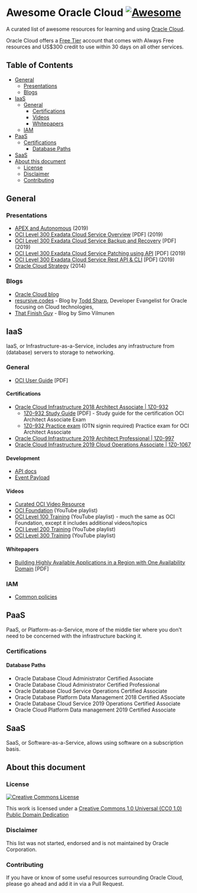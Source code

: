 # Awesome Oracle Cloud [![Awesome](https://awesome.re/badge.svg)](https://awesome.re)

A curated list of awesome resources for learning and using [Oracle Cloud](https://cloud.oracle.com).

Oracle Cloud offers a [Free Tier](https://oracle.com/cloud/free) account that comes with Always Free resources and US$300 credit to use within 30 days on all other services. 

<!-- START doctoc generated TOC please keep comment here to allow auto update -->
<!-- DON'T EDIT THIS SECTION, INSTEAD RE-RUN doctoc TO UPDATE -->
## Table of Contents

- [General](#general)
  - [Presentations](#presentations)
  - [Blogs](#blogs)
- [IaaS](#iaas)
  - [General](#general-1)
    - [Certifications](#certifications)
    - [Videos](#videos)
    - [Whitepapers](#whitepapers)
  - [IAM](#iam)
- [PaaS](#paas)
  - [Certifications](#certifications-1)
    - [Database Paths](#database-paths)
- [SaaS](#saas)
- [About this document](#about-this-document)
  - [License](#license)
  - [Disclaimer](#disclaimer)
  - [Contributing](#contributing)

<!-- END doctoc generated TOC please keep comment here to allow auto update -->

## General

### Presentations

* [APEX and Autonomous](https://www.slideshare.net/MichaelHichwa/apex-and-oracle-apex-oracle-autonomous-database-always-free-oracle-cloud-services) (2019)
* [OCI Level 300 Exadata Cloud Service Overview](https://cloud.oracle.com/iaas/training/slides/ExaCS_overview.pdf) \[PDF\] (2019)
* [OCI Level 300 Exadata Cloud Service Backup and Recovery](https://cloud.oracle.com/iaas/training/slides/ExaCS-Backup_Recovery.pdf) \[PDF\] (2019)
* [OCI Level 300 Exadata Cloud Service Patching using API](https://cloud.oracle.com/iaas/training/slides/ExaCS_Patching.pdf) \[PDF\] (2019)
* [OCI Level 300 Exadata Cloud Service Rest API & CLI](https://cloud.oracle.com/iaas/training/slides/ExaCS-API-CLI.pdf) \[PDF\] (2019)
* [Oracle Cloud Strategy](https://www.slideshare.net/oracle/oracle-cloud-strategy-42853467) (2014)

### Blogs

* [Oracle Cloud blog](https://blogs.oracle.com/developers/cloud-dev)
* [resursive.codes](http://recursive.codes/) - Blog by [Todd Sharp](https://twitter.com/recursivecodes), Developer Evangelist for Oracle focusing on Cloud technologies,
* [That Finish Guy](https://www.thatfinnishguy.blog/) - Blog by Simo Vilmunen

## IaaS

IaaS, or Infrastructure-as-a-Service, includes any infrastructure from (database) servers to storage to networking.

### General

* [OCI User Guide](https://docs.cloud.oracle.com/iaas/pdf/ug/OCI_User_Guide.pdf) \[PDF\]

#### Certifications

* [Oracle Cloud Infrastructure 2018 Architect Associate \| 1Z0-932](https://education.oracle.com/oracle-cloud-infrastructure-2018-certified-architect-associate/trackp_538)
  * [1Z0-932 Study Guide](https://learn.oracle.com/education/pdf/Oracle_Cloud_Infrastructure_study_guide.pdf) \[PDF\] - Study guide for the certification OCI Architect Associate Exam
  * [1Z0-932 Practice exam](http://oukc.oracle.com/static12/opn/login/?c=2164389233) (OTN signin required) Practice exam for OCI Architect Associate
* [Oracle Cloud Infrastructure 2019 Architect Professional \| 1Z0-997](https://education.oracle.com/oracle-cloud-infrastructure-2019-architect-professional/pexam_1Z0-997)
* [Oracle Cloud Infrastructure 2019 Cloud Operations Associate \| 1Z0-1067](https://education.oracle.com/oracle-cloud-infrastructure-2019-cloud-operations-associate/pexam_1Z0-1067)

#### Development

* [API docs](https://docs.cloud.oracle.com/iaas/api/#/)
* [Event Payload](https://docs.cloud.oracle.com/en-us/iaas/Content/Events/Reference/eventenvelopereference.htm)

#### Videos

* [Curated OCI Video Resource](https://blogs.oracle.com/cloud-infrastructure/jumpstart-your-cloud-skills-with-free-oracle-cloud-learning-resources)
* [OCI Foundation](https://www.youtube.com/playlist?list=PLKCk3OyNwIzu_Eu3JcqXs7zyKSSd-lbq1) (YouTube playlist)
* [OCI Level 100 Training](https://www.youtube.com/playlist?list=PLKCk3OyNwIzvn8dpgrIKNdBOHT7AoMZlw) (YouTube playlist) - much the same as OCI Foundation, except it includes additional videos/topics
* [OCI Level 200 Training](https://www.youtube.com/playlist?list=PLKCk3OyNwIzuBQ13lwsZpqO4__rLrO1eA) (YouTube playlist)
* [OCI Level 300 Training](https://www.youtube.com/playlist?list=PLKCk3OyNwIzuem-VkaKeHlY1Z5O2ctQld) (YouTube playlist)

#### Whitepapers

* [Building Highly Available Applications in a Region with One Availability Domain](https://docs.cloud.oracle.com/iaas/Content/Resources/Assets/whitepapers/building-ha-apps-in-one-availability-domain.pdf) \[PDF\]

### IAM

* [Common policies](https://docs.cloud.oracle.com/iaas/Content/Identity/Concepts/commonpolicies.htm)

## PaaS

PaaS, or Platform-as-a-Service, more of the middle tier where you don't need to be concerned with the infrastructure backing it.

### Certifications

#### Database Paths

* Oracle Database Cloud Administrator Certified Associate
* Oracle Database Cloud Administrator Certified Professional
* Oracle Database Cloud Service Operations Certified Associate
* Oracle Database Platform Data Management 2018 Certified ASsociate
* Oracle Database Cloud Service 2019 Operations Certified Associate
* Oracle Cloud Platform Data management 2019 Certified Associate


## SaaS

SaaS, or Software-as-a-Service, allows using software on a subscription basis.

## About this document

### License

[![Creative Commons License](https://licensebuttons.net/p/88x31.png)](https://creativecommons.org/publicdomain/zero/1.0/)

This work is licensed under a [Creative Commons 1.0 Universal (CC0 1.0) Public Domain Dedication](https://creativecommons.org/publicdomain/zero/1.0/)

### Disclaimer

This list was not started, endorsed and is not maintained by Oracle Corporation.

### Contributing

If you have or know of some useful resources surrounding Oracle Cloud, please go ahead and add it in via a Pull Request.
